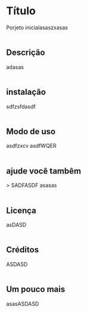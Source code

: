 <h1>Título</h1> Porjeto inicialasaszxasas </br></br><h2>Descrição</h2> adasas</br></br><h2>instalação</h2>sdfzsfdasdf</br></br><h2>Modo de uso</h2>asdfzxcv asdfWQER</br></br><h2>ajude você tambêm</h2>> SADFASDF asasas</br></br><h2>Licença</h2>asDASD</br></br><h2>Créditos</h2>ASDASD</br></br><h2>Um pouco mais</h2>asasASDASD